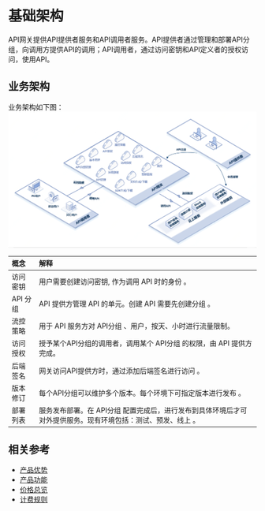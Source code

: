 # 基础架构
API网关提供API提供者服务和API调用者服务。API提供者通过管理和部署API分组，向调用方提供API的调用；API调用者，通过访问密钥和API定义者的授权访问，使用API。

## 业务架构
业务架构如下图：
![](../../../../image/Internet-Middleware/API-Gateway/API-struct.png)

| 概念 | 解释 |
| :- | :- |
|  访问密钥  |  用户需要创建访问密钥, 作为调用 API 时的身份 。 |	
|   API 分组 |  API 提供方管理 API 的单元。创建 API 需要先创建分组 。 |
| 流控策略  | 用于 API 服务方对 API分组 、用户，按天、小时进行流量限制。|
| 访问授权   | 授予某个API分组的调用者，调用某个 API分组 的权限，由 API 提供方完成。  |
| 后端签名   | 网关访问API提供方时，通过添加后端签名进行访问 。 |
| 版本修订   | 每个API分组可以维护多个版本。每个环境下可指定版本进行发布  。 |
| 部署列表   | 服务发布部署。在 API分组 配置完成后，进行发布到具体环境后才可对外提供服务。现有环境包括：测试、预发、线上 。 |



## 相关参考

- [产品优势](../Introduction/Benefits.md)
- [产品功能](../Introduction/Features.md)
- [价格总览](../Pricing/Price-Overview.md)
- [计费规则](../Pricing/Billing-Rules.md)




